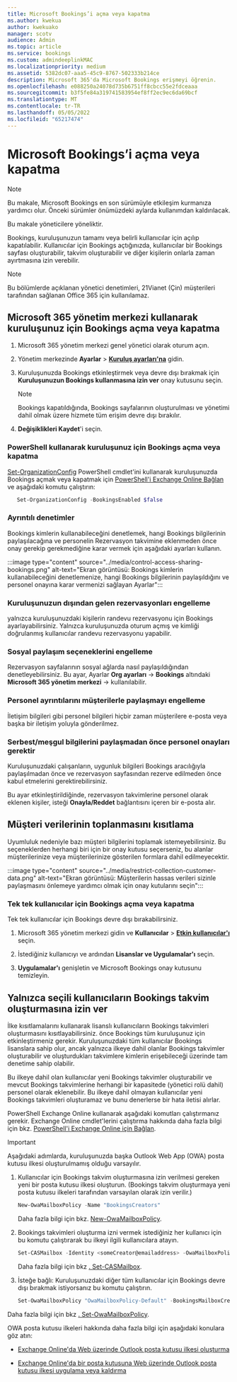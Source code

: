 ```yaml
---
title: Microsoft Bookings’i açma veya kapatma
ms.author: kwekua
author: kwekuako
manager: scotv
audience: Admin
ms.topic: article
ms.service: bookings
ms.custom: admindeeplinkMAC
ms.localizationpriority: medium
ms.assetid: 5382dc07-aaa5-45c9-8767-502333b214ce
description: Microsoft 365'da Microsoft Bookings erişmeyi öğrenin.
ms.openlocfilehash: e088250a24078d735b6751ff8cbcc55e2fdceaaa
ms.sourcegitcommit: b3f5fe84a319741583954ef8ff2ec9ec6da69bcf
ms.translationtype: MT
ms.contentlocale: tr-TR
ms.lasthandoff: 05/05/2022
ms.locfileid: "65217474"
---
```

# <a name="turn-microsoft-bookings-on-or-off"></a>Microsoft Bookings’i açma veya kapatma

> [!NOTE]
> Bu makale, Microsoft Bookings en son sürümüyle etkileşim kurmanıza yardımcı olur. Önceki sürümler önümüzdeki aylarda kullanımdan kaldırılacak.

Bu makale yöneticilere yöneliktir. 

Bookings, kuruluşunuzun tamamı veya belirli kullanıcılar için açılıp kapatılabilir. Kullanıcılar için Bookings açtığınızda, kullanıcılar bir Bookings sayfası oluşturabilir, takvim oluşturabilir ve diğer kişilerin onlarla zaman ayırtmasına izin verebilir.

> [!NOTE]
> Bu bölümlerde açıklanan yönetici denetimleri, 21Vianet (Çin) müşterileri tarafından sağlanan Office 365 için kullanılamaz.

## <a name="turn-bookings-on-or-off-for-your-organization-using-the-microsoft-365-admin-center"></a>Microsoft 365 yönetim merkezi kullanarak kuruluşunuz için Bookings açma veya kapatma

1. Microsoft 365 yönetim merkezi genel yönetici olarak oturum açın.

2. Yönetim merkezinde **Ayarlar** \> <a href="https://go.microsoft.com/fwlink/p/?linkid=2053743" target="_blank">**Kuruluş ayarları'na**</a> gidin.

3. Kuruluşunuzda Bookings etkinleştirmek veya devre dışı bırakmak için **Kuruluşunuzun Bookings kullanmasına izin ver** onay kutusunu seçin.

   > [!NOTE]
   > Bookings kapatıldığında, Bookings sayfalarının oluşturulması ve yönetimi dahil olmak üzere hizmete tüm erişim devre dışı bırakılır.

4. **Değişiklikleri Kaydet**'i seçin.

### <a name="turn-bookings-on-or-off-for-your-organization-using-powershell"></a>PowerShell kullanarak kuruluşunuz için Bookings açma veya kapatma

[Set-OrganizationConfig](/powershell/module/exchange/set-organizationconfig) PowerShell cmdlet'ini kullanarak kuruluşunuzda Bookings açmak veya kapatmak için [PowerShell'i Exchange Online Bağlan](/powershell/exchange/connect-to-exchange-online-powershell) ve aşağıdaki komutu çalıştırın:

```PowerShell
   Set-OrganizationConfig -BookingsEnabled $false
```

### <a name="granular-controls"></a>Ayrıntılı denetimler

Bookings kimlerin kullanabileceğini denetlemek, hangi Bookings bilgilerinin paylaşılacağına ve personelin Rezervasyon takvimine eklenmeden önce onay gerekip gerekmediğine karar vermek için aşağıdaki ayarları kullanın.

:::image type="content" source="../media/control-access-sharing-bookings.png" alt-text="Ekran görüntüsü: Bookings kimlerin kullanabileceğini denetlemenize, hangi Bookings bilgilerinin paylaşıldığını ve personel onayına karar vermenizi sağlayan Ayarlar":::

### <a name="block-bookings-from-outside-your-organization"></a>Kuruluşunuzun dışından gelen rezervasyonları engelleme

yalnızca kuruluşunuzdaki kişilerin randevu rezervasyonu için Bookings ayarlayabilirsiniz. Yalnızca kuruluşunuzda oturum açmış ve kimliği doğrulanmış kullanıcılar randevu rezervasyonu yapabilir.

### <a name="block-social-sharing-options"></a>Sosyal paylaşım seçeneklerini engelleme

Rezervasyon sayfalarının sosyal ağlarda nasıl paylaşıldığından denetleyebilirsiniz. Bu ayar, Ayarlar **Org ayarları** ->  **Bookings** altındaki **Microsoft 365 yönetim merkezi** ->  kullanılabilir.

### <a name="block-sharing-staff-details-with-customers"></a>Personel ayrıntılarını müşterilerle paylaşmayı engelleme

İletişim bilgileri gibi personel bilgileri hiçbir zaman müşterilere e-posta veya başka bir iletişim yoluyla gönderilmez.

### <a name="require-staff-approvals-before-sharing-freebusy-information"></a>Serbest/meşgul bilgilerini paylaşmadan önce personel onayları gerektir

Kuruluşunuzdaki çalışanların, uygunluk bilgileri Bookings aracılığıyla paylaşılmadan önce ve rezervasyon sayfasından rezerve edilmeden önce kabul etmelerini gerektirebilirsiniz.

Bu ayar etkinleştirildiğinde, rezervasyon takvimlerine personel olarak eklenen kişiler, isteği **Onayla/Reddet** bağlantısını içeren bir e-posta alır.

## <a name="restrict-collection-of-customer-data"></a>Müşteri verilerinin toplanmasını kısıtlama

Uyumluluk nedeniyle bazı müşteri bilgilerini toplamak istemeyebilirsiniz. Bu seçeneklerden herhangi biri için bir onay kutusu seçerseniz, bu alanlar müşterilerinize veya müşterilerinize gösterilen formlara dahil edilmeyecektir.

:::image type="content" source="../media/restrict-collection-customer-data.png" alt-text="Ekran görüntüsü: Müşterilerin hassas verileri sizinle paylaşmasını önlemeye yardımcı olmak için onay kutularını seçin":::

### <a name="turn-bookings-on-or-off-for-individual-users"></a>Tek tek kullanıcılar için Bookings açma veya kapatma

Tek tek kullanıcılar için Bookings devre dışı bırakabilirsiniz.

1. Microsoft 365 yönetim merkezi gidin ve **Kullanıcılar** \> <a href="https://go.microsoft.com/fwlink/p/?linkid=834822" target="_blank">**Etkin kullanıcılar'ı**</a> seçin.

1. İstediğiniz kullanıcıyı ve ardından **Lisanslar ve Uygulamalar'ı** seçin.

1. **Uygulamalar'ı** genişletin ve Microsoft Bookings onay kutusunu temizleyin.

## <a name="allow-only-selected-users-to-create-bookings-calendars"></a>Yalnızca seçili kullanıcıların Bookings takvim oluşturmasına izin ver

İlke kısıtlamalarını kullanarak lisanslı kullanıcıların Bookings takvimleri oluşturmasını kısıtlayabilirsiniz. önce Bookings tüm kuruluşunuz için etkinleştirmeniz gerekir. Kuruluşunuzdaki tüm kullanıcılar Bookings lisanslara sahip olur, ancak yalnızca ilkeye dahil olanlar Bookings takvimler oluşturabilir ve oluşturdukları takvimlere kimlerin erişebileceği üzerinde tam denetime sahip olabilir.

Bu ilkeye dahil olan kullanıcılar yeni Bookings takvimler oluşturabilir ve mevcut Bookings takvimlerine herhangi bir kapasitede (yönetici rolü dahil) personel olarak eklenebilir. Bu ilkeye dahil olmayan kullanıcılar yeni Bookings takvimleri oluşturamaz ve bunu denerlerse bir hata iletisi alırlar.

PowerShell Exchange Online kullanarak aşağıdaki komutları çalıştırmanız gerekir. Exchange Online cmdlet'lerini çalıştırma hakkında daha fazla bilgi için bkz. [PowerShell'i Exchange Online için Bağlan](/powershell/exchange/connect-to-exchange-online-powershell).

> [!IMPORTANT]
> Aşağıdaki adımlarda, kuruluşunuzda başka Outlook Web App (OWA) posta kutusu ilkesi oluşturulmamış olduğu varsayılır.

1. Kullanıcılar için Bookings takvim oluşturmasına izin verilmesi gereken yeni bir posta kutusu ilkesi oluşturun. (Bookings takvim oluşturmaya yeni posta kutusu ilkeleri tarafından varsayılan olarak izin verilir.)

   ```PowerShell
   New-OwaMailboxPolicy -Name "BookingsCreators"
   ```

   Daha fazla bilgi için bkz. [New-OwaMailboxPolicy](/powershell/module/exchange/new-owamailboxpolicy).

2. Bookings takvimleri oluşturma izni vermek istediğiniz her kullanıcı için bu komutu çalıştırarak bu ilkeyi ilgili kullanıcılara atayın.

   ```PowerShell
   Set-CASMailbox -Identity <someCreator@emailaddress> -OwaMailboxPolicy "BookingsCreators"
   ```

   Daha fazla bilgi için bkz [. Set-CASMailbox](/powershell/module/exchange/set-casmailbox).

3. İsteğe bağlı: Kuruluşunuzdaki diğer tüm kullanıcılar için Bookings devre dışı bırakmak istiyorsanız bu komutu çalıştırın.

   ```PowerShell
   Set-OwaMailboxPolicy "OwaMailboxPolicy-Default" -BookingsMailboxCreationEnabled:$false
   ```

Daha fazla bilgi için bkz [. Set-OwaMailboxPolicy](/powershell/module/exchange/set-owamailboxpolicy).

OWA posta kutusu ilkeleri hakkında daha fazla bilgi için aşağıdaki konulara göz atın:

- [Exchange Online'da Web üzerinde Outlook posta kutusu ilkesi oluşturma](/exchange/clients-and-mobile-in-exchange-online/outlook-on-the-web/create-outlook-web-app-mailbox-policy)

- [Exchange Online'da bir posta kutusuna Web üzerinde Outlook posta kutusu ilkesi uygulama veya kaldırma](/exchange/clients-and-mobile-in-exchange-online/outlook-on-the-web/create-outlook-web-app-mailbox-policy)
